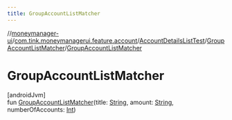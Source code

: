```yaml
---
title: GroupAccountListMatcher
---
```

//[moneymanager-ui](../../../../index.html)/[com.tink.moneymanagerui.feature.account](../../index.html)/[AccountDetailsListTest](../index.html)/[GroupAccountListMatcher](index.html)/[GroupAccountListMatcher](-group-account-list-matcher.html)



# GroupAccountListMatcher



[androidJvm]\
fun [GroupAccountListMatcher](-group-account-list-matcher.html)(title: [String](https://kotlinlang.org/api/latest/jvm/stdlib/kotlin/-string/index.html), amount: [String](https://kotlinlang.org/api/latest/jvm/stdlib/kotlin/-string/index.html), numberOfAccounts: [Int](https://kotlinlang.org/api/latest/jvm/stdlib/kotlin/-int/index.html))




